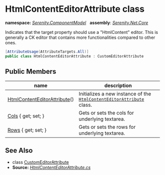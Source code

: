 # HtmlContentEditorAttribute class
**namespace:** *[Serenity.ComponentModel](../README.md#serenity.componentmodel-namespace)*   **assembly**: *[Serenity.Net.Core](../README.md)*

Indicates that the target property should use a "HtmlContent" editor. This is generally a CK editor that contains more functionalities compared to other ones.

```csharp
[AttributeUsage(AttributeTargets.All)]
public class HtmlContentEditorAttribute : CustomEditorAttribute
```

## Public Members

| name | description |
| --- | --- |
| [HtmlContentEditorAttribute](HtmlContentEditorAttribute/HtmlContentEditorAttribute.md)() | Initializes a new instance of the [`HtmlContentEditorAttribute`](HtmlContentEditorAttribute.md) class. |
| [Cols](HtmlContentEditorAttribute/Cols.md) { get; set; } | Gets or sets the cols for underlying textarea. |
| [Rows](HtmlContentEditorAttribute/Rows.md) { get; set; } | Gets or sets the rows for underlying textarea. |

## See Also

* class [CustomEditorAttribute](CustomEditorAttribute.md)
* **Source:** *[HtmlContentEditorAttribute.cs](https://github.com/serenity-is/Serenity/blob/master/src/Serenity.Net.Core/ComponentModel/PropertyGrid/EditorTypes/HtmlContentEditorAttribute.cs)*